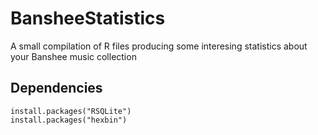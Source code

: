 BansheeStatistics
=================

A small compilation of R files producing some interesing statistics about your Banshee music collection

Dependencies
------------
    install.packages("RSQLite")
    install.packages("hexbin")

